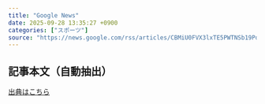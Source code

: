 ```yaml
---
title: "Google News"
date: 2025-09-28 13:35:27 +0900
categories: ["スポーツ"]
source: "https://news.google.com/rss/articles/CBMiU0FVX3lxTE5PWTNSb19Pd3F6Y0hMY2tPNHo0VENKcmRsZmd1Zk4wSG12ZktrN3JIekdfRlRob2FCZjIxZWJzcUIxbTB0ejN5Vmh6YUxhNk1yY09v?oc=5"
---
```


## 記事本文（自動抽出）
<body class="y0K44d EA71Tc" id="readabilityBody"></body>

[出典はこちら](https://news.google.com/rss/articles/CBMiU0FVX3lxTE5PWTNSb19Pd3F6Y0hMY2tPNHo0VENKcmRsZmd1Zk4wSG12ZktrN3JIekdfRlRob2FCZjIxZWJzcUIxbTB0ejN5Vmh6YUxhNk1yY09v?oc=5)
